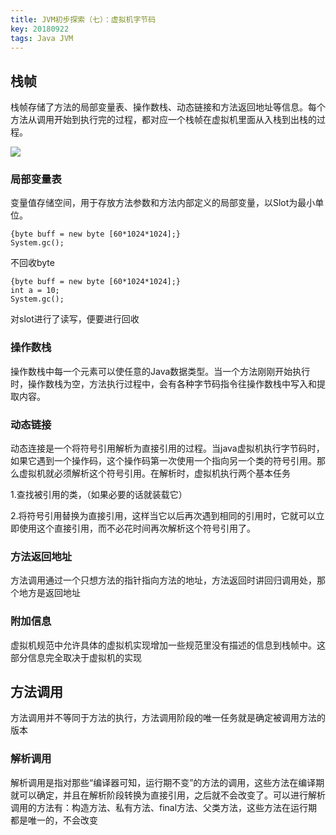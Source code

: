 ```yaml
---
title: JVM初步探索（七）：虚拟机字节码
key: 20180922
tags: Java JVM
---
```


## 栈帧

栈帧存储了方法的局部变量表、操作数栈、动态链接和方法返回地址等信息。每个方法从调用开始到执行完的过程，都对应一个栈帧在虚拟机里面从入栈到出栈的过程。

![](http://p73rf095s.bkt.clouddn.com/18-6-1/8771591.jpg)

### 局部变量表

变量值存储空间，用于存放方法参数和方法内部定义的局部变量，以Slot为最小单位。  



```
{byte buff = new byte [60*1024*1024];}
System.gc();
```

不回收byte

```
{byte buff = new byte [60*1024*1024];}
int a = 10;
System.gc();
```

对slot进行了读写，便要进行回收



### 操作数栈

操作数栈中每一个元素可以使任意的Java数据类型。当一个方法刚刚开始执行时，操作数栈为空，方法执行过程中，会有各种字节码指令往操作数栈中写入和提取内容。

### 动态链接

动态连接是一个将符号引用解析为直接引用的过程。当java虚拟机执行字节码时，如果它遇到一个操作码，这个操作码第一次使用一个指向另一个类的符号引用。那么虚拟机就必须解析这个符号引用。在解析时，虚拟机执行两个基本任务

1.查找被引用的类，（如果必要的话就装载它）

2.将符号引用替换为直接引用，这样当它以后再次遇到相同的引用时，它就可以立即使用这个直接引用，而不必花时间再次解析这个符号引用了。

### 方法返回地址

方法调用通过一个只想方法的指针指向方法的地址，方法返回时讲回归调用处，那个地方是返回地址

### 附加信息

虚拟机规范中允许具体的虚拟机实现增加一些规范里没有描述的信息到栈帧中。这部分信息完全取决于虚拟机的实现

## 方法调用

方法调用并不等同于方法的执行，方法调用阶段的唯一任务就是确定被调用方法的版本

### 解析调用

解析调用是指对那些“编译器可知，运行期不变”的方法的调用，这些方法在编译期就可以确定，并且在解析阶段转换为直接引用，之后就不会改变了。可以进行解析调用的方法有：构造方法、私有方法、final方法、父类方法，这些方法在运行期都是唯一的，不会改变